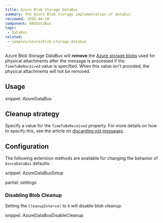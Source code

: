 ```yaml
---
title: Azure Blob Storage DataBus
summary: The Azure Blob Storage implementation of databus
reviewed: 2018-04-10
component: ABSDataBus
tags:
 - DataBus
related:
 - samples/azure/blob-storage-databus
---
```


Azure Blob Storage DataBus will **remove** the [Azure storage blobs](https://docs.microsoft.com/en-us/azure/storage/storage-dotnet-how-to-use-blobs) used for physical attachments after the message is processed if the `TimeToBeReceived` value is specified. When this value isn't provided, the physical attachments will not be removed.


## Usage

snippet: AzureDataBus


## Cleanup strategy

Specify a value for the `TimeToBeReceived` property. For more details on how to specify this, see the article on [discarding old messages](/nservicebus/messaging/discard-old-messages.md).


## Configuration

The following extension methods are available for changing the behavior of `AzureDataBus` defaults:

snippet: AzureDataBusSetup

partial: settings

### Disabling Blob Cleanup

Setting the `CleanupInterval` to `0` will disable blob cleanup.

snippet: AzureDataBusDisableCleanup
